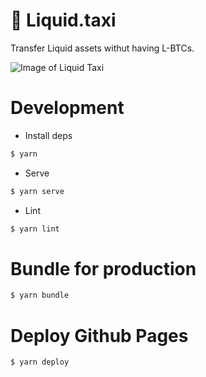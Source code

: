 # 🚕 Liquid.taxi
Transfer Liquid assets withut having L-BTCs. 

![Image of Liquid Taxi](https://raw.githubusercontent.com/vulpemventures/liquid.taxi/master/src/images/taxi-social.jpg)

# Development 

* Install deps

```sh
$ yarn
```

* Serve

```sh
$ yarn serve
```

* Lint

```sh
$ yarn lint
```

# Bundle for production
 
```sh
$ yarn bundle
```

# Deploy Github Pages

```sh
$ yarn deploy
```

